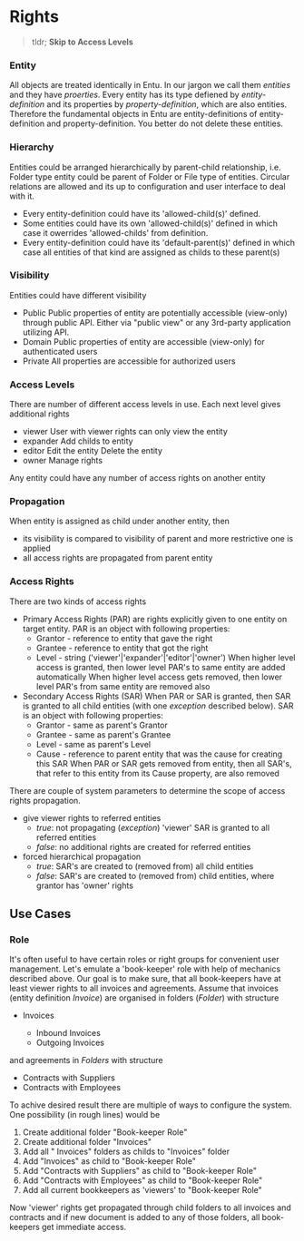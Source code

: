 # Rights

> tldr; **Skip to Access Levels**

### Entity
All objects are treated identically in Entu. In our jargon we call them *entities* and they have *proerties*. Every entity has its type defiened by *entity-definition* and its properties by *property-definition*, which are also entities. Therefore the fundamental objects in Entu are entity-definitions of entity-definition and property-definition. You better do not delete these entities.

### Hierarchy
Entities could be arranged hierarchically by parent-child relationship, i.e. Folder type entity could be parent of Folder or File type of entities. Circular relations are allowed and its up to configuration and user interface to deal with it.

- Every entity-definition could have its 'allowed-child(s)' defined.
- Some entities could have its own 'allowed-child(s)' defined in which case it owerrides 'allowed-childs' from definition.
- Every entity-definition could have its 'default-parent(s)' defined in which case all entities of that kind are assigned as childs to these parent(s)

### Visibility
Entities could have different visibility

- Public
  Public properties of entity are potentially accessible (view-only) through public API. Either via "public view" or any 3rd-party application utilizing API.
- Domain
  Public properties of entity are accessible (view-only) for authenticated users
- Private
  All properties are accessible for authorized users

### Access Levels
There are number of different access levels in use. Each next level gives additional rights

- viewer
  User with viewer rights can only view the entity
- expander
  Add childs to entity
- editor
  Edit the entity
  Delete the entity
- owner
  Manage rights

Any entity could have any number of access rights on another entity

### Propagation
When entity is assigned as child under another entity, then
- its visibility is compared to visibility of parent and more restrictive one is applied
- all access rights are propagated from parent entity

### Access Rights
There are two kinds of access rights

- Primary Access Rights (PAR)
  are rights explicitly given to one entity on target entity. PAR is an object with following properties:
  - Grantor - reference to entity that gave the right
  - Grantee - reference to entity that got the right
  - Level - string ('viewer'|'expander'|'editor'|'owner')
  When higher level access is granted, then lower level PAR's to same entity are added automatically
  When higher level access gets removed, then lower level PAR's from same entity are removed also
- Secondary Access Rights (SAR)
  When PAR or SAR is granted, then SAR is granted to all child entities (with one *exception* described below). SAR is an object with following properties:
  - Grantor - same as parent's Grantor
  - Grantee - same as parent's Grantee
  - Level - same as parent's Level
  - Cause - reference to parent entity that was the cause for creating this SAR
  When PAR or SAR gets removed from entity, then all SAR's, that refer to this entity from its Cause property, are also removed

There are couple of system parameters to determine the scope of access rights propagation.

- give viewer rights to referred entities
  - *true*: not propagating (*exception*) 'viewer' SAR is granted to all referred entities
  - *false*: no additional rights are created for referred entities
- forced hierarchical propagation
  - *true*: SAR's are created to (removed from) all child entities
  - *false*: SAR's are created to (removed from) child entities, where grantor has 'owner' rights

## Use Cases
### Role
It's often useful to have certain roles or right groups for convenient user management. Let's emulate a 'book-keeper' role with help of mechanics described above.
Our goal is to make sure, that all book-keepers have at least viewer rights to all invoices and agreements. Assume that invoices (entity definition *Invoice*) are organised in folders (*Folder*) with structure

- <Year> Invoices
  - Inbound Invoices
  - Outgoing Invoices

and agreements in *Folders* with structure

- Contracts with Suppliers
- Contracts with Employees

To achive desired result there are multiple of ways to configure the system. One possibility (in rough lines) would be

1. Create additional folder "Book-keeper Role"
2. Create additional folder "Invoices"
3. Add all "<Year> Invoices" folders as childs to "Invoices" folder
4. Add "Invoices" as child to "Book-keeper Role"
5. Add "Contracts with Suppliers" as child to "Book-keeper Role"
6. Add "Contracts with Employees" as child to "Book-keeper Role"
7. Add all current bookkeepers as 'viewers' to "Book-keeper Role"

Now 'viewer' rights get propagated through child folders to all invoices and contracts and if new document is added to any of those folders, all book-keepers get immediate access.


